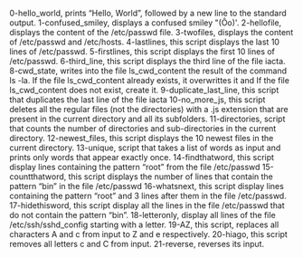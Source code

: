 0-hello_world, prints “Hello, World”, followed by a new line to the standard output.
1-confused_smiley, displays a confused smiley "(Ôo)'.
2-hellofile, displays the content of the /etc/passwd file.
3-twofiles, displays the content of /etc/passwd and /etc/hosts.
4-lastlines, this script displays the last 10 lines of /etc/passwd.
5-firstlines, this script displays the first 10 lines of /etc/passwd.
6-third_line, this script displays the third line of the file iacta.
8-cwd_state, writes into the file ls_cwd_content the result of the command ls -la. If the file ls_cwd_content already exists, it overwrittes it and If the file ls_cwd_content does not exist, create it.
9-duplicate_last_line, this script that duplicates the last line of the file iacta
10-no_more_js, this script deletes all the regular files (not the directories) with a .js extension that are present in the current directory and all its subfolders.
11-directories, script that counts the number of directories and sub-directories in the current directory.
12-newest_files, this script displays the 10 newest files in the current directory.
13-unique, script that takes a list of words as input and prints only words that appear exactly once.
14-findthatword, this script display lines containing the pattern “root” from the file /etc/passwd
15-countthatword, this script displays the number of lines that contain the pattern “bin” in the file /etc/passwd
16-whatsnext, this script display lines containing the pattern “root” and 3 lines after them in the file /etc/passwd.
17-hidethisword, this script display all the lines in the file /etc/passwd that do not contain the pattern “bin”.
18-letteronly, display all lines of the file /etc/ssh/sshd_config starting with a letter.
19-AZ, this script, replaces all characters A and c from input to Z and e respectively.
20-hiago, this script removes all letters c and C from input.
21-reverse, reverses its input.